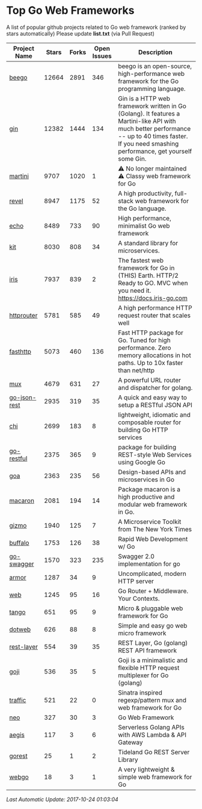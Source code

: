 # Top Go Web Frameworks
A list of popular github projects related to Go web framework (ranked by stars automatically)
Please update **list.txt** (via Pull Request)

| Project Name | Stars | Forks | Open Issues | Description |
| ------------ | ----- | ----- | ----------- | ----------- |
| [beego](https://github.com/astaxie/beego) | 12664 | 2891 | 346 | beego is an open-source, high-performance web framework for the Go programming language. |
| [gin](https://github.com/gin-gonic/gin) | 12382 | 1444 | 134 | Gin is a HTTP web framework written in Go (Golang). It features a Martini-like API with much better performance -- up to 40 times faster. If you need smashing performance, get yourself some Gin. |
| [martini](https://github.com/go-martini/martini) | 9707 | 1020 | 1 | ⚠️ No longer maintained ⚠️  Classy web framework for Go |
| [revel](https://github.com/revel/revel) | 8947 | 1175 | 52 | A high productivity, full-stack web framework for the Go language. |
| [echo](https://github.com/labstack/echo) | 8489 | 733 | 90 | High performance, minimalist Go web framework |
| [kit](https://github.com/go-kit/kit) | 8030 | 808 | 34 | A standard library for microservices. |
| [iris](https://github.com/kataras/iris) | 7937 | 839 | 2 | The fastest web framework for Go in (THIS) Earth. HTTP/2 Ready to GO. MVC when you need it. https://docs.iris-go.com |
| [httprouter](https://github.com/julienschmidt/httprouter) | 5781 | 585 | 49 | A high performance HTTP request router that scales well |
| [fasthttp](https://github.com/valyala/fasthttp) | 5073 | 460 | 136 | Fast HTTP package for Go. Tuned for high performance. Zero memory allocations in hot paths. Up to 10x faster than net/http |
| [mux](https://github.com/gorilla/mux) | 4679 | 631 | 27 | A powerful URL router and dispatcher for golang. |
| [go-json-rest](https://github.com/ant0ine/go-json-rest) | 2935 | 319 | 35 | A quick and easy way to setup a RESTful JSON API |
| [chi](https://github.com/go-chi/chi) | 2699 | 183 | 8 | lightweight, idiomatic and composable router for building Go HTTP services |
| [go-restful](https://github.com/emicklei/go-restful) | 2375 | 365 | 9 | package for building REST-style Web Services using Google Go |
| [goa](https://github.com/goadesign/goa) | 2363 | 235 | 56 | Design-based APIs and microservices in Go |
| [macaron](https://github.com/go-macaron/macaron) | 2081 | 194 | 14 | Package macaron is a high productive and modular web framework in Go. |
| [gizmo](https://github.com/NYTimes/gizmo) | 1940 | 125 | 7 | A Microservice Toolkit from The New York Times |
| [buffalo](https://github.com/gobuffalo/buffalo) | 1753 | 126 | 38 | Rapid Web Development w/ Go |
| [go-swagger](https://github.com/go-swagger/go-swagger) | 1570 | 323 | 235 | Swagger 2.0 implementation for go |
| [armor](https://github.com/labstack/armor) | 1287 | 34 | 9 | Uncomplicated, modern HTTP server |
| [web](https://github.com/gocraft/web) | 1245 | 95 | 16 | Go Router + Middleware. Your Contexts. |
| [tango](https://github.com/lunny/tango) | 651 | 95 | 9 | Micro & pluggable web framework for Go |
| [dotweb](https://github.com/devfeel/dotweb) | 626 | 88 | 8 | Simple and easy go web micro framework |
| [rest-layer](https://github.com/rs/rest-layer) | 554 | 39 | 35 | REST Layer, Go (golang) REST API framework |
| [goji](https://github.com/goji/goji) | 536 | 35 | 5 | Goji is a minimalistic and flexible HTTP request multiplexer for Go (golang) |
| [traffic](https://github.com/pilu/traffic) | 521 | 22 | 0 | Sinatra inspired regexp/pattern mux and web framework for Go |
| [neo](https://github.com/ivpusic/neo) | 327 | 30 | 3 | Go Web Framework |
| [aegis](https://github.com/tmaiaroto/aegis) | 117 | 3 | 6 | Serverless Golang APIs with AWS Lambda & API Gateway |
| [gorest](https://github.com/tideland/gorest) | 25 | 1 | 2 | Tideland Go REST Server Library |
| [webgo](https://github.com/bnkamalesh/webgo) | 18 | 3 | 1 | A very lightweight & simple web framework for Go |

*Last Automatic Update: 2017-10-24 01:03:04*